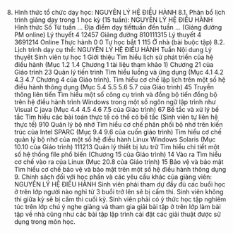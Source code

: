 8. Hình thức tổ chức dạy học: NGUYÊN LÝ HỆ ĐIỀU HÀNH
8.1. Phân bổ lịch trình giảng dạy trong 1 học kỳ (15 tuần): NGUYÊN LÝ HỆ ĐIỀU HÀNH Hình thức Số Từ tuần ... Địa điểm dạy tiếttuần đến tuần ... (Giảng đường PM online) Lý thuyết 4 12457 Giảng đường 810111315 Lý thuyết 4 3691214 Online Thực hành 0 0 Tự học bắt 1 115 Ở nhà (bài buộc tập) 8.2. Lịch trình dạy cụ thể: NGUYÊN LÝ HỆ ĐIỀU HÀNH Tuần Nội dung Lý thuyết Sinh viên tự học 1 Giới thiệu Tìm hiểu lịch sử phát triển của hệ điều hành (Mục 1.2 1.4 Chương 1 tài liệu tham khảo 1) Chương 21 của Giáo trình 23 Quản lý tiến trình Tìm hiểu luồng và ứng dụng (Mục 4.1 4.2 4.3 4.7 Chương 4 của Giáo trình). Tìm hiểu cơ chế lập lịch trên một số hệ điều hành thông dụng (Mục 5.4 5.5 5.6 5.7 của Giáo trình) 45 Truyền thông liên tiến Tìm hiểu một số công cụ trình và đồng bộ tiến đồng bộ trên hệ điều hành trình Windows trong một số ngôn ngữ lập trình như Visual C java (Mục 4.4 4.5 4.6 7.5 của Giáo trình) 67 Bế tắc và xử lý bế tắc Tìm hiểu các bài toán thực tế có thể có bế tắc (Sinh viên tự liên hệ thực tế) 910 Quản lý bộ nhớ Tìm hiểu cơ chế phân phối bộ nhớ trên kiến trúc của Intel SPARC (Mục 9.4 9.6 của cuốn giáo trình) Tìm hiểu cơ chế quản lý bộ nhớ của một số hệ điều hành Linux Windows Solaris (Mục 10.10 của Giáo trình) 111213 Quản lý thiết bị lưu trữ Tìm hiểu chi tiết một số hệ thống file phổ biến (Chương 15 của Giáo trình) 14 Vào ra Tìm hiểu cơ chế vào ra của Linux (Mục 20.8 của Giáo trình) 15 Bảo vệ và bảo mật Tìm hiểu cơ chế bảo vệ và bảo mật trên một số hệ điều hành thông dụng 9. Chính sách đối với học phần và các yêu cầu khác của giảng viên: NGUYÊN LÝ HỆ ĐIỀU HÀNH
Sinh viên phải tham dự đầy đủ các buổi học ở trên lớp người nào nghỉ từ
3 buổi trở lên sẽ bị cấm thi. Sinh viên không thi giữa kỳ sẽ bị cấm thi
cuối kỳ. Sinh viên phải có ý thức học tập nghiêm túc trên lớp chú ý
nghe giảng và tham gia giải bài tập ở trên lớp làm bài tập về nhà cũng
như các bài tập lập trình cài đặt các giải thuật được sử dụng trong môn
học.
